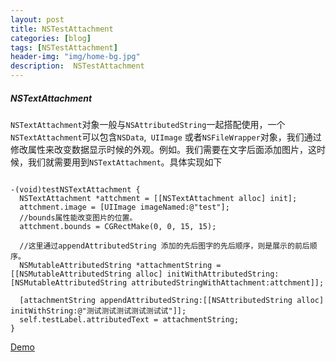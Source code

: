 ```yaml
---
layout: post
title: NSTestAttachment
categories: [blog]
tags: [NSTestAttachment]
header-img: "img/home-bg.jpg"
description:  NSTestAttachment
---
```


##### NSTextAttachment

`NSTextAttachment`对象一般与`NSAttributedString`一起搭配使用，一个`NSTextAttachment`可以包含`NSData`,` UIImage` 或者`NSFileWrapper`对象，我们通过修改属性来改变数据显示时候的外观。例如。我们需要在文字后面添加图片，这时候，我们就需要用到`NSTextAttachment`。具体实现如下

  ```

  -(void)testNSTextAttachment {
    NSTextAttachment *attchment = [[NSTextAttachment alloc] init];
    attchment.image = [UIImage imageNamed:@"test"];
    //bounds属性能改变图片的位置。
    attchment.bounds = CGRectMake(0, 0, 15, 15);
   
    //这里通过appendAttributedString 添加的先后图字的先后顺序，则是展示的前后顺序。
    NSMutableAttributedString *attachmentString = [[NSMutableAttributedString alloc] initWithAttributedString:[NSMutableAttributedString attributedStringWithAttachment:attchment]];

    [attachmentString appendAttributedString:[[NSAttributedString alloc] initWithString:@"测试测试测试测试测试试"]];
    self.testLabel.attributedText = attachmentString;
}   
  ```

[Demo](https://github.com/zfx5130/NSTextAttachmentTestDemo)

#####  
